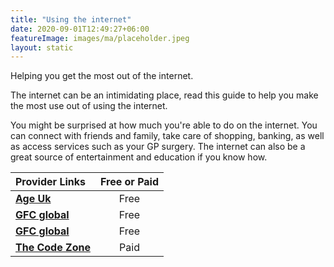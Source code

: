 ```yaml
---
title: "Using the internet"
date: 2020-09-01T12:49:27+06:00
featureImage: images/ma/placeholder.jpeg
layout: static
---
```


Helping you get the most out of the internet.

The internet can be an intimidating place, read this guide to help you make the most use out of using the internet.

You might be surprised at how much you're able to do on the internet. You can connect with friends and family, take care of shopping, banking, as well as access services such as your GP surgery. The internet can also be a great source of entertainment and education if you know how.

| Provider Links      | Free or Paid  |  
| :-----------          | :--------------:      |  
| [**Age Uk**](https://www.ageuk.org.uk/information-advice/work-learning/technology-internet/getting-online/) | Free | 
| [**GFC global**](https://edu.gcfglobal.org/en/computerbasics/getting-started-with-the-internet/1/) | Free | 
| [**GFC global**](https://edu.gcfglobal.org/en/internetbasics/) | Free | 
| [**The Code Zone**](https://www.awin1.com/cread.php?awinmid=37332&awinaffid=1198638&ued=https%3A%2F%2Fwww.thecodezone.co.uk%2Fgame-dev-club-for-grownups) | Paid | 
  

<br/><br/>






